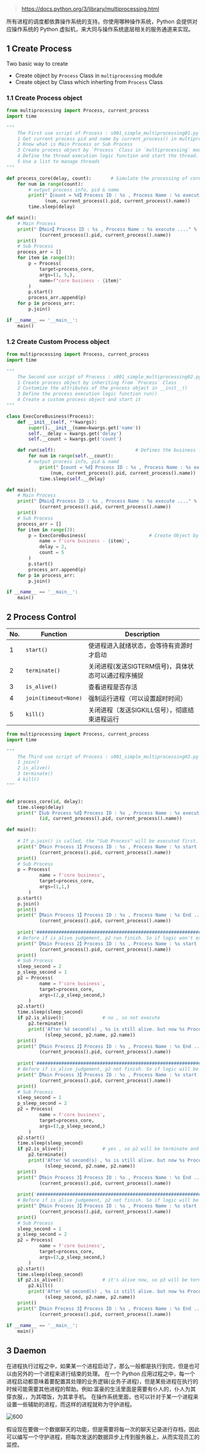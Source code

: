   > https://docs.python.org/3/library/multiprocessing.html

所有进程的调度都依靠操作系统的支持。你使用哪种操作系统，Python 会提供对应操作系统的 Python 虚拟机，来大同与操作系统底层相关的服务通道来实现。

## 1 Create Process

Two basic way to create
* Create object by  `Process` Class in `multiprocessing` module 
* Create object by Class which inherting from `Process` Class

### 1.1 Create Process object

```python
from multiprocessing import Process, current_process 
import time

""" 
    The First use script of Process : s001_simple_multiprocessing01.py
    1 Get current process pid and name by current_process() in multiprocessing module
    2 Know what is Main Process or Sub Process
    3 Create process object by `Process` Class in `multiprocessing` module 
    4 Define the thread execution logic function and start the thread. 
    5 Use a list to manage threads
"""

def process_core(delay, count):       # Simulate the processing of core business functions
    for num in range(count):
        # output process info, pid & name
        print("【count = %d】Process ID : %s , Process Name : %s execute .... " % 
              (num, current_process().pid, current_process().name))
        time.sleep(delay)

def main():
    # Main Process
    print("【Main】Process ID : %s , Process Name : %s execute ...." % 
            (current_process().pid, current_process().name))
    print()
    # Sub Process
    process_arr = []
    for item in range(3):
        p = Process(
            target=process_core, 
            args=(1, 5,),
            name=f"core business - {item}"
        )
        p.start()
        process_arr.append(p)
    for p in process_arr:
        p.join()

if __name__ == '__main__':
    main()

```


### 1.2 Create Custom Process object

```python
from multiprocessing import Process, current_process 
import time

""" 
    The Second use script of Process : s001_simple_multiprocessing02.py
    1 Create process object by inheriting from `Process` Class 
    2 Customize the attributes of the process object in __init__()
    3 Define the process execution logic function run()
    4 Create a custom process object and start it
"""

class ExecCoreBusiness(Process): 
    def __init__(self, **kwargs):
        super().__init__(name=kwargs.get('name'))
        self.__delay = kwargs.get('delay')
        self.__count = kwargs.get('count')

    def run(self):                             # Defines the business logic
        for num in range(self.__count):
        # output process info, pid & namd
            print("【count = %d】Process ID : %s , Process Name : %s execute .... " % 
                (num, current_process().pid, current_process().name))
            time.sleep(self.__delay)

def main():
    # Main Process
    print("【Main】Process ID : %s , Process Name : %s execute ...." % 
            (current_process().pid, current_process().name))
    print()
    # Sub Process
    process_arr = []
    for item in range(3):
        p = ExecCoreBusiness(                       # Create Object by Custom Process Class
            name = f'core business - {item}', 
            delay = 2,
            count = 5
        )
        p.start()
        process_arr.append(p) 
    for p in process_arr:
        p.join()

if __name__ == '__main__':
    main()

```

## 2 Process Control

| No. | Function             | Description                    |
| --- | -------------------- | ------------------------------ |
| 1   | `start()`            | 使进程进入就绪状态，会等待有资源时才启动           |
| 2   | `terminate()`        | 关闭进程(发送SIGTERM信号)，具体状态可以通过程序捕捉 |
| 3   | `is_alive()`         | 查看进程是否存活                       |
| 4   | `join(timeout=None)` | 强制运行进程（可以设置超时时间）               |
| 5   | `kill()`             | 关闭进程（发送SIGKILL信号），彻底结束进程运行     |
```python
from multiprocessing import Process, current_process 
import time

""" 
    The Third use script of Process : s001_simple_multiprocessing03.py
    1 join()
    2 is_alive()
    3 terminate()
    4 kill()
"""


def process_core(id, delay):
    time.sleep(delay)
    print("【Sub Process %d】Process ID : %s , Process Name : %s execute .... " % 
            (id, current_process().pid, current_process().name))

def main():
    
    # If p.join() is called, the "Sub Process" will be executed first. If p.join() is not called, "Main Process End" will be executed first, followed by the "Sub Process."
    print("【Main Process 1】Process ID : %s , Process Name : %s start ...." % 
            (current_process().pid, current_process().name))
    print()
    # Sub Process
    p = Process(                
            name = f'core business', 
            target=process_core,
            args=(1,1,)
        )
    p.start()
    p.join()
    print()
    print("【Main Process 1】Process ID : %s , Process Name : %s End ...." % 
            (current_process().pid, current_process().name))
    
    print('######################################################################')
    # Before if is_alive judgement, p2 run finish. So if logic won't execute.
    print("【Main Process 2】Process ID : %s , Process Name : %s start ...." % 
            (current_process().pid, current_process().name))
    print()
    # Sub Process
    sleep_second = 2
    p_sleep_second = 1
    p2 = Process(                
            name = f'core business', 
            target=process_core,
            args=(2,p_sleep_second,)
        )
    p2.start()
    time.sleep(sleep_second)
    if p2.is_alive():              # no , so not execute
        p2.terminate()
        print('After %d second(s) , %s is still alive. but now %s Process will Terminate.' % 
              (sleep_second, p2.name, p2.name))
    print()
    print("【Main Process 2】Process ID : %s , Process Name : %s End ...." % 
            (current_process().pid, current_process().name))
    
    print('######################################################################')
    # Before if is_alive judgement, p2 not finish. So if logic will be execute.
    print("【Main Process 3】Process ID : %s , Process Name : %s start ...." % 
            (current_process().pid, current_process().name))
    print()
    # Sub Process
    sleep_second = 1
    p_sleep_second = 2
    p2 = Process(                
            name = f'core business', 
            target=process_core,
            args=(3,p_sleep_second,)
        )
    p2.start()
    time.sleep(sleep_second)
    if p2.is_alive():              # yes , so p2 will be terminate and not execute
        p2.terminate()
        print('After %d second(s) , %s is still alive. but now %s Process will Terminate.' % 
              (sleep_second, p2.name, p2.name))
    print()
    print("【Main Process 3】Process ID : %s , Process Name : %s End ...." % 
            (current_process().pid, current_process().name))
    
    print('######################################################################')
    # Before if is_alive judgement, p2 not finish. So if logic will be execute.
    print("【Main Process 3】Process ID : %s , Process Name : %s start ...." % 
            (current_process().pid, current_process().name))
    print()
    # Sub Process
    sleep_second = 1
    p_sleep_second = 2
    p2 = Process(                
            name = f'core business', 
            target=process_core,
            args=(3,p_sleep_second,)
        )
    p2.start()
    time.sleep(sleep_second)
    if p2.is_alive():              # it's alive now, so p3 will be terminate and won't print info
        p2.kill()
        print('After %d second(s) , %s is still alive. but now %s Process will Terminate.' % 
              (sleep_second, p2.name, p2.name))
    print()
    print("【Main Process 3】Process ID : %s , Process Name : %s End ...." % 
            (current_process().pid, current_process().name))
    
if __name__ == '__main__':
    main()

```

## 3 Daemon

在进程执行过程之中，如果某一个进程启动了，那么一般都是执行到完，但是也可以由另外的一个进程来进行结束的处理。
在一个 Python 应用过程之中，每一个进程启动都意味着要配置其处理的业务逻辑(业务子进程)，但是某些进程在执行的时候可能需要其他进程的帮助。例如:富豪的生活里面是需要有仆人的，仆人为其穿衣服，，为其喂饭，为其拿手机。
在操作系统里面，也可以针对于某一个进程来设置一些辅助的进程，而这样的进程就称为守护进程。

![600](assets/note_image/image-20240905155343623.png)

假设现在要做一个数据聊天的功能，但是需要将每一次的聊天记录进行存档，因此可以编写一个守护进程，把每次发送的数据异步上传到服务器上，从而实现员工的监控。
